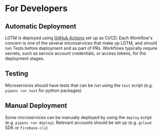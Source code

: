 # For Developers

## Automatic Deployment
LGTM is deployed using [GitHub Actions](https://github.com/meseta/lgtm/actions) set up as CI/CD. Each Workflow's concern is one of the several microservices that make up LGTM, and should run Tests before deployment and as part of PRs. Workflows typically require secrets, such as service account credentials, or access tokens, for the deployment stages.

## Testing

Microservices should have tests that can be run using the `test` script (e.g. `pipenv run test` for python packages)

## Manual Deployment

Some microservices can be manually deployed by using the `deploy` script (e.g. `pipenv run deploy`). Relevant accounts should be set up (e.g. `gcloud` SDK or `firebase-cli`)